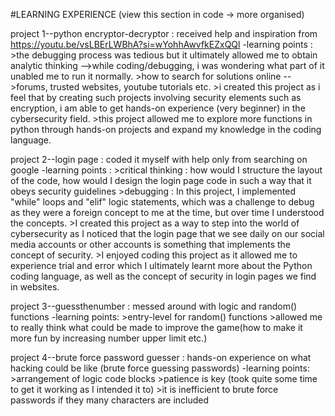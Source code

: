 #LEARNING EXPERIENCE (view this section in code -> more organised)

project 1--python encryptor-decryptor : received help and inspiration from https://youtu.be/vsLBErLWBhA?si=wYohhAwvfkEZxQQl
   -learning points :
         >the debugging process was tedious but it ultimately allowed me to obtain analytic thinking -->while coding/debugging, i was wondering what part of it unabled me to run it normally.
         >how to search for solutions online -->forums, trusted websites, youtube tutorials etc.
         >i created this project as i feel that by creating such projects involving security elements such as encryption, i am able to get hands-on experience (very beginner) in the cybersecurity field.
         >this project allowed me to explore more functions in python through hands-on projects and expand my knowledge in the coding language.
         
project 2--login page : coded it myself with help only from searching on google
 -learning points :
         >critical thinking : how would I structure the layout of the code, how would I design the login page code in such a way that it obeys security guidelines
         >debugging : In this project, I implemented "while" loops and "elif" logic statements, which was a challenge to debug as they were a foreign concept to me at the time, but over time I understood the concepts.
         >I created this project as a way to step into the world of cybersecurity as I noticed that the login page that we see daily on our social media accounts or other accounts is something that implements the 
          concept of security.
         >I enjoyed coding this project as it allowed me to experience trial and error which I ultimately learnt more about the Python coding language, as well as the concept of security in login pages we find in websites.
          
project 3--guessthenumber : messed around with logic and random() functions
-learning points:
         >entry-level for random() functions
         >allowed me to really think what could be made to improve the game(how to make it more fun by increasing number upper limit etc.)

project 4--brute force password guesser : hands-on experience on what hacking could be like (brute force guessing passwords)
-learning points:
         >arrangement of logic code blocks
         >patience is key (took quite some time to get it working as I intended it to)
         >it is inefficient to brute force passwords if they many characters are included
